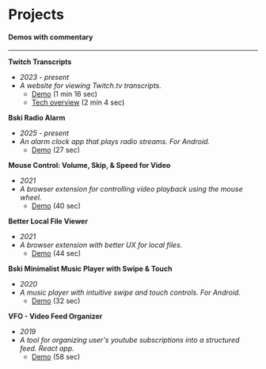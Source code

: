 # Projects
#### Demos with commentary
---
**Twitch Transcripts**   
- *2023 - present*  
- *A website for viewing Twitch.tv transcripts.*
  - [Demo](https://www.youtube.com/watch?v=ecj6ow8Bv8U) (1 min 16 sec)
  - [Tech overview](https://www.youtube.com/watch?v=kDabpaapKkk) (2 min 4 sec)

**Bski Radio Alarm**   
- *2025 - present*  
- *An alarm clock app that plays radio streams. For Android.*
  - [Demo](https://www.youtube.com/watch?v=AgHbi2OrC0w) (27 sec)

**Mouse Control: Volume, Skip, & Speed for Video**   
- *2021*  
- *A browser extension for controlling video playback using the mouse wheel.*  
  - [Demo](https://www.youtube.com/watch?v=TakYP2HsdQM) (40 sec)

**Better Local File Viewer**   
- *2021*  
- *A browser extension with better UX for local files.*  
  - [Demo](https://www.youtube.com/watch?v=4ZHyY8i9Su0) (44 sec)

**Bski Minimalist Music Player with Swipe & Touch**   
- *2020*  
- *A music player with intuitive swipe and touch controls. For Android.*
  - [Demo](https://www.youtube.com/watch?v=TSrNrXm72yI) (32 sec)

**VFO - Video Feed Organizer**   
- *2019*  
- *A tool for organizing user's youtube subscriptions into a structured feed. React app.*
  - [Demo](https://www.youtube.com/watch?v=SewsruJ_au0) (58 sec)
